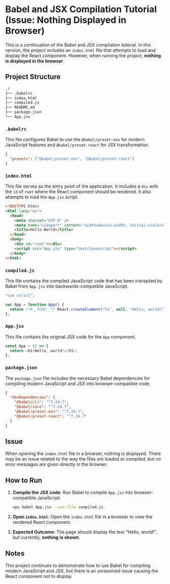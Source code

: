 # Babel and JSX Compilation Tutorial (Issue: Nothing Displayed in Browser)

This is a continuation of the Babel and JSX compilation tutorial. In this version, the project includes an `index.html` file that attempts to load and display the React component. However, when running the project, **nothing is displayed in the browser**.

## Project Structure

```bash
./
├── .babelrc
├── index.html
├── compiled.js
├── README.md
├── package.json
└── App.jsx
```

### `.babelrc`

This file configures Babel to use the `@babel/preset-env` for modern JavaScript features and `@babel/preset-react` for JSX transformation.

```json
{
  "presets": ["@babel/preset-env", "@babel/preset-react"]
}
```

### `index.html`

This file serves as the entry point of the application. It includes a `div` with the `id` of `root` where the React component should be rendered. It also attempts to load the `App.jsx` script.

```html
<!DOCTYPE html>
<html lang="en">
  <head>
    <meta charset="UTF-8" />
    <meta name="viewport" content="width=device-width, initial-scale=1.0" />
    <title>Hello World</title>
  </head>
  <body>
    <div id="root"></div>
    <script src="App.jsx" type="text/javascript"></script>
  </body>
</html>
```

### `compiled.js`

This file contains the compiled JavaScript code that has been transpiled by Babel from `App.jsx` into backwards-compatible JavaScript.

```javascript
"use strict";

var App = function App() {
  return /*#__PURE__*/ React.createElement("h1", null, "Hello, world!");
};
```

### `App.jsx`

This file contains the original JSX code for the `App` component.

```javascript
const App = () => {
  return <h1>Hello, world!</h1>;
};
```

### `package.json`

The `package.json` file includes the necessary Babel dependencies for compiling modern JavaScript and JSX into browser-compatible code.

```json
{
  "devDependencies": {
    "@babel/cli": "^7.24.7",
    "@babel/core": "^7.24.7",
    "@babel/preset-env": "^7.24.7",
    "@babel/preset-react": "^7.24.7"
  }
}
```

## Issue

When opening the `index.html` file in a browser, nothing is displayed. There may be an issue related to the way the files are loaded or compiled, but no error messages are given directly in the browser.

## How to Run

1. **Compile the JSX code**:
   Run Babel to compile `App.jsx` into browser-compatible JavaScript:

   ```bash
   npx babel App.jsx --out-file compiled.js
   ```

2. **Open `index.html`**:
   Open the `index.html` file in a browser to view the rendered React component.
3. **Expected Outcome**:
   The page should display the text "Hello, world!", but currently, **nothing is shown**.

## Notes

This project continues to demonstrate how to use Babel for compiling modern JavaScript and JSX, but there is an unresolved issue causing the React component not to display.
